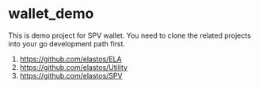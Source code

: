# wallet_demo

This is demo project for SPV wallet.
You need to clone the related projects into your go development path first.
1. https://github.com/elastos/ELA
2. https://github.com/elastos/Utility
3. https://github.com/elastos/SPV
